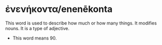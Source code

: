 # ἐνενήκοντα/enenēkonta
This word is used to describe how much or how many things. It modifies nouns. It is a type of adjective.
* This word means 90.
